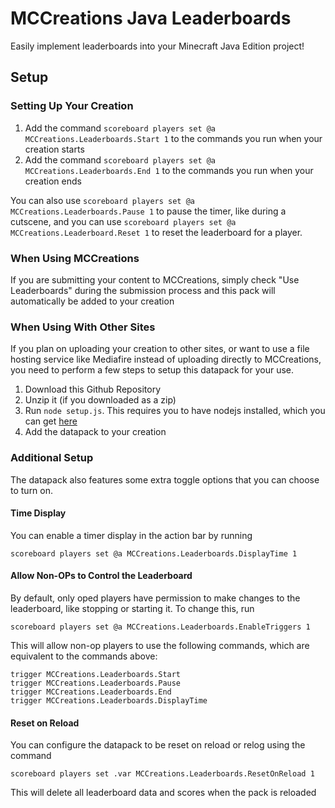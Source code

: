 # MCCreations Java Leaderboards
 Easily implement leaderboards into your Minecraft Java Edition project!

## Setup

### Setting Up Your Creation
1. Add the command `scoreboard players set @a MCCreations.Leaderboards.Start 1` to the commands you run when your creation starts
2. Add the command `scoreboard players set @a MCCreations.Leaderboards.End 1` to the commands you run when your creation ends

You can also use `scoreboard players set @a MCCreations.Leaderboards.Pause 1` to pause the timer, like during a cutscene, and you can use `scoreboard players set @a MCCreations.Leaderboard.Reset 1` to reset the leaderboard for a player.

### When Using MCCreations
If you are submitting your content to MCCreations, simply check "Use Leaderboards" during the submission process and this pack will automatically be added to your creation

### When Using With Other Sites
If you plan on uploading your creation to other sites, or want to use a file hosting service like Mediafire instead of uploading directly to MCCreations, you need to perform a few steps to setup this datapack for your use.

1. Download this Github Repository
2. Unzip it (if you downloaded as a zip)
3. Run `node setup.js`. This requires you to have nodejs installed, which you can get [here](https://nodejs.org)
4. Add the datapack to your creation


### Additional Setup
The datapack also features some extra toggle options that you can choose to turn on.

#### Time Display
You can enable a timer display in the action bar by running
```mcfunction
scoreboard players set @a MCCreations.Leaderboards.DisplayTime 1
```

#### Allow Non-OPs to Control the Leaderboard
By default, only oped players have permission to make changes to the leaderboard, like stopping or starting it. To change this, run
```mcfunction
scoreboard players set @a MCCreations.Leaderboards.EnableTriggers 1
```

This will allow non-op players to use the following commands, which are equivalent to the commands above:
```mcfunction
trigger MCCreations.Leaderboards.Start
trigger MCCreations.Leaderboards.Pause
trigger MCCreations.Leaderboards.End
trigger MCCreations.Leaderboards.DisplayTime
```

#### Reset on Reload
You can configure the datapack to be reset on reload or relog using the command
```mcfunction
scoreboard players set .var MCCreations.Leaderboards.ResetOnReload 1
```
This will delete all leaderboard data and scores when the pack is reloaded
